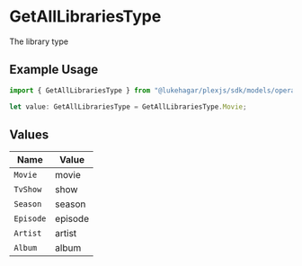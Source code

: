 # GetAllLibrariesType

The library type

## Example Usage

```typescript
import { GetAllLibrariesType } from "@lukehagar/plexjs/sdk/models/operations";

let value: GetAllLibrariesType = GetAllLibrariesType.Movie;
```

## Values

| Name      | Value     |
| --------- | --------- |
| `Movie`   | movie     |
| `TvShow`  | show      |
| `Season`  | season    |
| `Episode` | episode   |
| `Artist`  | artist    |
| `Album`   | album     |
